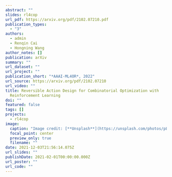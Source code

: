 ```yaml
---
abstract: ""
slides: rl4cop
url_pdf: https://arxiv.org/pdf/2102.07210.pdf
publication_types:
  - "3"
authors:
  - admin
  - Renqin Cai
  - Hongning Wang
author_notes: []
publication: arXiv
summary: ""
url_dataset: ""
url_project: ""
publication_short: "*AAAI-ML4OR*, 2022"
url_source: https://arxiv.org/pdf/2102.07210
url_video: ""
title: Reversible Action Design for Combinatorial Optimization with
  Reinforcement Learning
doi: ""
featured: false
tags: []
projects:
  - rl4cop
image:
  caption: "Image credit: [**Unsplash**](https://unsplash.com/photos/pLCdAaMFLTE)"
  focal_point: center
  preview_only: true
  filename: ""
date: 2021-12-03T21:56:14.075Z
url_slides: ""
publishDate: 2021-02-01T00:00:00.000Z
url_poster: ""
url_code: ""
---
```

